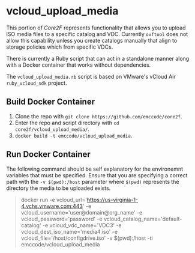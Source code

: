 # vcloud_upload_media
This portion of *Core2F* represents functionality that allows you to upload ISO media files to a specific catalog and VDC.  Currently ```ovftool``` does not allow this capability unless you create catalogs manually that align to storage policies which from specific VDCs.

There is currently a Ruby script that can act in a standalone manner along with a Docker container that works without dependencies.

The ```vcloud_upload_media.rb``` script is based on VMware's vCloud Air ```ruby_vcloud_sdk``` project.

## Build Docker Container
1. Clone the repo with ```git clone https://github.com/emccode/core2f```.
2. Enter the repo and script directory with ```cd core2f/vcloud_upload_media/```.
3. ```docker build -t emccode/vcloud_upload_media```.

## Run Docker Container
The following command should be self explanatory for the environemnt variables that must be specified.  Ensure that you are specifying a correct path with the ```-v $(pwd):/host``` parameter where ```$(pwd)``` represents the directory the media to be uploaded exists.
> docker run -e vcloud_url='https://us-virginia-1-4.vchs.vmware.com:443' -e vcloud_username='user@domain@org_name' -e vcloud_password='password' -e vcloud_catalog_name='default-catalog' -e vcloud_vdc_name='VDC3' -e vcloud_dest_iso_name='media4.iso' -e vcloud_file='/host/configdrive.iso' -v $(pwd):/host -ti emccode/vcloud_upload_media
